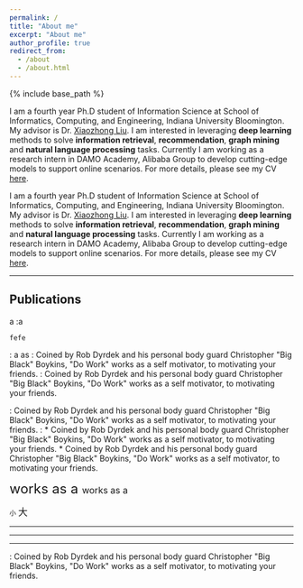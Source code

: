 ```yaml
---
permalink: /
title: "About me"
excerpt: "About me"
author_profile: true
redirect_from: 
  - /about
  - /about.html
---
```


{% include base_path %}

I am a fourth year Ph.D student of Information Science at School of Informatics, Computing, and Engineering, Indiana University Bloomington. My advisor is Dr. [Xiaozhong Liu](http://scholarwiki.indiana.edu/homepage/index.html). I am interested in leveraging **deep learning** methods to solve **information retrieval**, **recommendation**, **graph mining** and **natural language processing** tasks. Currently I am working as a research intern in DAMO Academy, Alibaba Group to develop cutting-edge models to support online scenarios. For more details, please see my CV [here](files/cv.pdf).

I am a fourth year Ph.D student of Information Science at School of Informatics, Computing, and Engineering, Indiana University Bloomington. My advisor is Dr. [Xiaozhong Liu](http://scholarwiki.indiana.edu/homepage/index.html). I am interested in leveraging **deep learning** methods to solve **information retrieval**, **recommendation**, **graph mining** and **natural language processing** tasks. Currently I am working as a research intern in DAMO Academy, Alibaba Group to develop cutting-edge models to support online scenarios. For more details, please see my CV [here](files/cv.pdf).

------


Publications
-----
a
:a

    fefe
: a
   as
:   Coined by Rob Dyrdek and his personal body guard Christopher "Big Black" Boykins, "Do Work" works as a self motivator, to motivating your friends.
:   Coined by Rob Dyrdek and his personal body guard Christopher "Big Black" Boykins, "Do Work" works as a self motivator, to motivating your friends.

:   Coined by Rob Dyrdek and his personal body guard Christopher "Big Black" Boykins, "Do Work" works as a self motivator, to motivating your friends.
:   * Coined by Rob Dyrdek and his personal body guard Christopher "Big Black" Boykins, "Do Work" works as a self motivator, to motivating your friends.
    * Coined by Rob Dyrdek and his personal body guard Christopher "Big Black" Boykins, "Do Work" works as a self motivator, to motivating your friends.

<font size=5>works as a </font>
<font size=3>works as a </font>

<small>小</small> <big>大</big>
***
------
___


:   Coined by Rob Dyrdek and his personal body guard Christopher "Big Black" Boykins, "Do Work" works as a self motivator, to motivating your friends.
























































